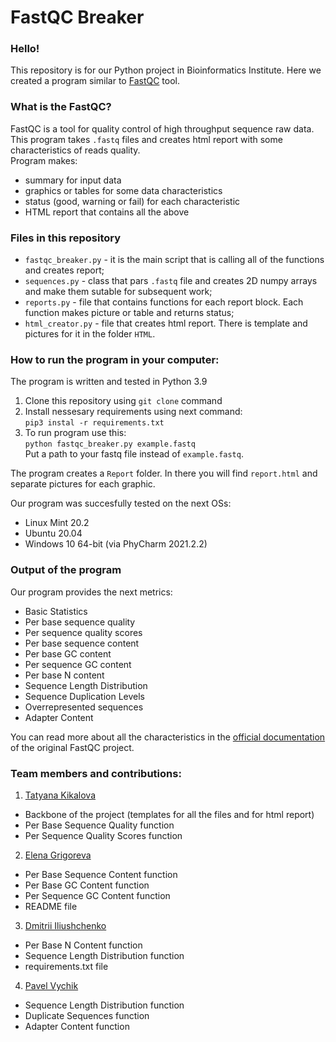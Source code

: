 # FastQC Breaker

### Hello!
This repository is for our Python project in Bioinformatics Institute. Here we created a program similar to [FastQC](https://www.bioinformatics.babraham.ac.uk/projects/fastqc/) tool. 

### What is the FastQC?
FastQC is a tool for quality control of high throughput sequence raw data. This program takes `.fastq` files and creates html report with some characteristics of reads quality.  
Program makes:
- summary for input data
- graphics or tables for some data characteristics
- status (good, warning or fail) for each characteristic
- HTML report that contains all the above

### Files in this repository

- `fastqc_breaker.py` - it is the main script that is calling all of the functions and creates report;  
- `sequences.py` - class that pars `.fastq` file and creates 2D numpy arrays and make them sutable for subsequent work;  
- `reports.py` - file that contains functions for each report block. Each function makes picture or table and returns status;  
- `html_creator.py` - file that creates html report. There is template and pictures for it in the folder `HTML`.

### How to run the program in your computer:

The program is written and tested in Python 3.9

1. Clone this repository using `git clone` command
2. Install nessesary requirements using next command:  
``` pip3 instal -r requirements.txt ```
3. To run program use this:  
``` python fastqc_breaker.py example.fastq ```  
Put a path to your fastq file instead of `example.fastq`.

The program creates a `Report` folder. In there you will find `report.html` and separate pictures for each graphic.

Our program was succesfully tested on the next OSs:
- Linux Mint 20.2
- Ubuntu 20.04
- Windows 10 64-bit (via PhyCharm 2021.2.2)

### Output of the program

Our program provides the next metrics:  

- Basic Statistics
- Per base sequence quality
- Per sequence quality scores
- Per base sequence content
- Per base GC content
- Per sequence GC content
- Per base N content
- Sequence Length Distribution
- Sequence Duplication Levels
- Overrepresented sequences
- Adapter Content

You can read more about all the characteristics in the [official documentation](https://www.bioinformatics.babraham.ac.uk/projects/fastqc/Help/3%20Analysis%20Modules/) of the original FastQC project.

### Team members and contributions:
1. [Tatyana Kikalova](https://github.com/Tatiana-kik)
- Backbone of the project (templates for all the files and for html report)
- Per Base Sequence Quality function
- Per Sequence Quality Scores function
2. [Elena Grigoreva](https://github.com/lengrigo)
- Per Base Sequence Content function
- Per Base GC Content function
- Per Sequence GC Content function
- README file
3. [Dmitrii Iliushchenko](https://github.com/DIliushchenko)
- Per Base N Content function
- Sequence Length Distribution function
- requirements.txt file
4. [Pavel Vychik](https://github.com/p-vychik)
- Sequence Length Distribution function
- Duplicate Sequences function
- Adapter Content function
